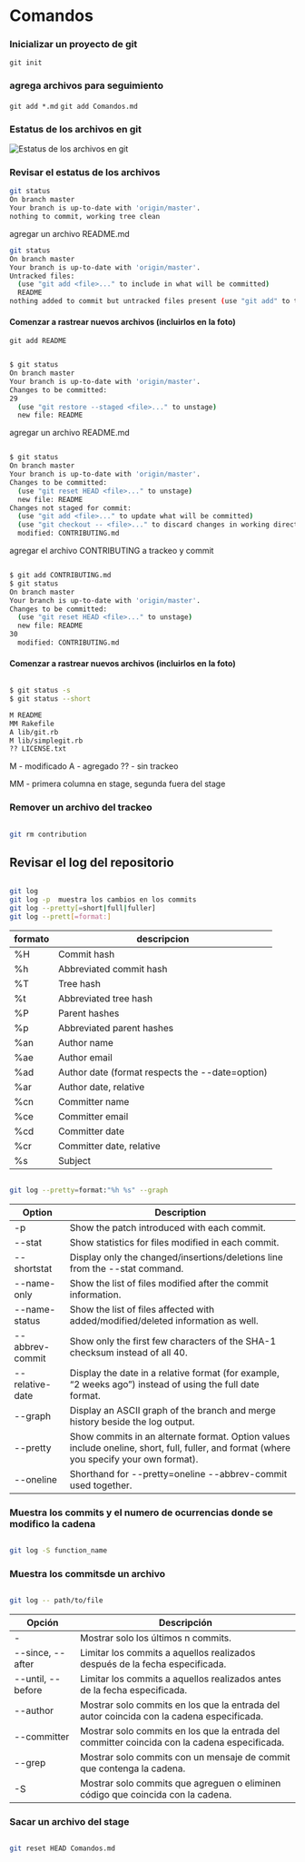 # Comandos

### Inicializar un proyecto de git

`git init`

### agrega archivos para seguimiento

`git add *.md`
`git add Comandos.md`

### Estatus de los archivos en git

![Estatus de los archivos en git](https://git-scm.com/book/en/v2/images/lifecycle.png)

### Revisar el estatus de los archivos

```bash
git status
On branch master
Your branch is up-to-date with 'origin/master'.
nothing to commit, working tree clean

```

agregar un archivo README.md

```bash
git status
On branch master
Your branch is up-to-date with 'origin/master'.
Untracked files:
  (use "git add <file>..." to include in what will be committed)
  README
nothing added to commit but untracked files present (use "git add" to track)

```

#### Comenzar a rastrear nuevos archivos (incluirlos en la foto)

`git add README`

```bash

$ git status
On branch master
Your branch is up-to-date with 'origin/master'.
Changes to be committed:
29
  (use "git restore --staged <file>..." to unstage)
  new file: README

```

agregar un archivo README.md

```bash

$ git status
On branch master
Your branch is up-to-date with 'origin/master'.
Changes to be committed:
  (use "git reset HEAD <file>..." to unstage)
  new file: README
Changes not staged for commit:
  (use "git add <file>..." to update what will be committed)
  (use "git checkout -- <file>..." to discard changes in working directory)
  modified: CONTRIBUTING.md


```

agregar el archivo CONTRIBUTING a trackeo y commit

```bash

$ git add CONTRIBUTING.md
$ git status
On branch master
Your branch is up-to-date with 'origin/master'.
Changes to be committed:
  (use "git reset HEAD <file>..." to unstage)
  new file: README
30
  modified: CONTRIBUTING.md

```

#### Comenzar a rastrear nuevos archivos (incluirlos en la foto)

```bash

$ git status -s
$ git status --short

M README
MM Rakefile
A lib/git.rb
M lib/simplegit.rb
?? LICENSE.txt

```

M - modificado
A - agregado
?? - sin trackeo

MM - primera columna en stage, segunda fuera del stage

### Remover un archivo del trackeo

```bash

git rm contribution

```

## Revisar el log del repositorio

```bash

git log
git log -p  muestra los cambios en los commits
git log --pretty[=short|full|fuller]
git log --prett[=format:]

```

|formato|descripcion|
|--|--|
|%H|Commit hash|
|%h|Abbreviated commit hash|
|%T|Tree hash|
|%t|Abbreviated tree hash|
|%P|Parent hashes|
|%p|Abbreviated parent hashes|
|%an|Author name|
|%ae|Author email|
|%ad|Author date (format respects the --date=option)|
|%ar|Author date, relative|
|%cn|Committer name|
|%ce|Committer email|
|%cd|Committer date|
|%cr|Committer date, relative|
|%s|Subject|

```bash

git log --pretty=format:"%h %s" --graph

```

| Option           | Description                                                                                       |
|------------------|---------------------------------------------------------------------------------------------------|
| -p               | Show the patch introduced with each commit.                                                       |
| --stat           | Show statistics for files modified in each commit.                                                |
| --shortstat      | Display only the changed/insertions/deletions line from the --stat command.                       |
| --name-only      | Show the list of files modified after the commit information.                                     |
| --name-status    | Show the list of files affected with added/modified/deleted information as well.                  |
| --abbrev-commit  | Show only the first few characters of the SHA-1 checksum instead of all 40.                       |
| --relative-date  | Display the date in a relative format (for example, “2 weeks ago”) instead of using the full date format. |
| --graph          | Display an ASCII graph of the branch and merge history beside the log output.                     |
| --pretty         | Show commits in an alternate format. Option values include oneline, short, full, fuller, and format (where you specify your own format). |
| --oneline        | Shorthand for --pretty=oneline --abbrev-commit used together.                                     |


### Muestra los commits y el numero de ocurrencias donde se modifico la cadena

```bash

git log -S function_name

```

### Muestra los commitsde un archivo

```bash

git log -- path/to/file

```

| Opción       | Descripción                                                                 |
|--------------|-----------------------------------------------------------------------------|
| -<n>         | Mostrar solo los últimos n commits.                                         |
| --since, --after | Limitar los commits a aquellos realizados después de la fecha especificada. |
| --until, --before | Limitar los commits a aquellos realizados antes de la fecha especificada.   |
| --author     | Mostrar solo commits en los que la entrada del autor coincida con la cadena especificada. |
| --committer  | Mostrar solo commits en los que la entrada del committer coincida con la cadena especificada. |
| --grep       | Mostrar solo commits con un mensaje de commit que contenga la cadena.       |
| -S           | Mostrar solo commits que agreguen o eliminen código que coincida con la cadena. |


### Sacar un archivo del stage

```bash

git reset HEAD Comandos.md

```
